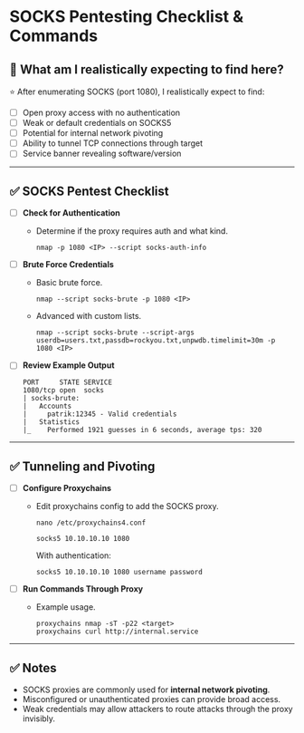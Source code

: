 # SOCKS Pentesting Checklist & Commands

## 🎯 What am I realistically expecting to find here?

⭐ After enumerating SOCKS (port 1080), I realistically expect to find:

- [ ] Open proxy access with no authentication
- [ ] Weak or default credentials on SOCKS5
- [ ] Potential for internal network pivoting
- [ ] Ability to tunnel TCP connections through target
- [ ] Service banner revealing software/version

---

## ✅ SOCKS Pentest Checklist

- [ ] **Check for Authentication**
  - Determine if the proxy requires auth and what kind.
    ```
    nmap -p 1080 <IP> --script socks-auth-info
    ```

- [ ] **Brute Force Credentials**
  - Basic brute force.
    ```
    nmap --script socks-brute -p 1080 <IP>
    ```
  - Advanced with custom lists.
    ```
    nmap --script socks-brute --script-args userdb=users.txt,passdb=rockyou.txt,unpwdb.timelimit=30m -p 1080 <IP>
    ```

- [ ] **Review Example Output**
    ```
    PORT     STATE SERVICE
    1080/tcp open  socks
    | socks-brute:
    |   Accounts
    |     patrik:12345 - Valid credentials
    |   Statistics
    |_    Performed 1921 guesses in 6 seconds, average tps: 320
    ```

---

## ✅ Tunneling and Pivoting

- [ ] **Configure Proxychains**
  - Edit proxychains config to add the SOCKS proxy.
    ```
    nano /etc/proxychains4.conf
    ```
    ```
    socks5 10.10.10.10 1080
    ```
    With authentication:
    ```
    socks5 10.10.10.10 1080 username password
    ```

- [ ] **Run Commands Through Proxy**
  - Example usage.
    ```
    proxychains nmap -sT -p22 <target>
    proxychains curl http://internal.service
    ```

---

## ✅ Notes

- SOCKS proxies are commonly used for **internal network pivoting**.
- Misconfigured or unauthenticated proxies can provide broad access.
- Weak credentials may allow attackers to route attacks through the proxy invisibly.
